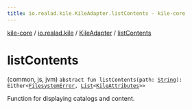 ```yaml
---
title: io.realad.kile.KileAdapter.listContents - kile-core
---
```


[kile-core](../../index.html) / [io.realad.kile](../index.html) / [KileAdapter](index.html) / [listContents](./list-contents.html)

# listContents

(common, js, jvm) `abstract fun listContents(path: `[`String`](https://kotlinlang.org/api/latest/jvm/stdlib/kotlin/-string/index.html)`): Either<`[`FilesystemError`](../../io.realad.kile.error/-filesystem-error/index.html)`, `[`List`](https://kotlinlang.org/api/latest/jvm/stdlib/kotlin.collections/-list/index.html)`<`[`KileAttributes`](../-kile-attributes/index.html)`>>`

Function for displaying catalogs and content.

